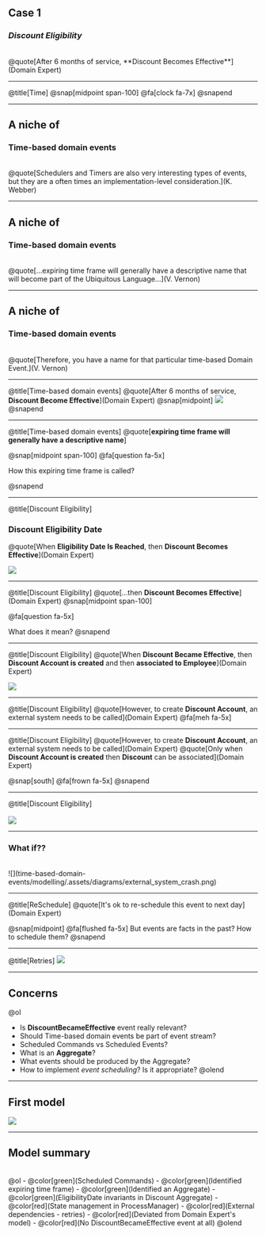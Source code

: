 ## Case 1
### _Discount Eligibility_
<br/>
@quote[After 6 months of service, **Discount Becomes Effective**](Domain Expert)

---
@title[Time]
@snap[midpoint span-100]
@fa[clock fa-7x]
@snapend

---
## A niche of 
### Time-based domain events
<br/>
@quote[Schedulers and Timers are also very interesting types of events, but they are a often times an implementation-level consideration.](K. Webber)

---
## A niche of 
### Time-based domain events
<br/>
@quote[...expiring time frame will generally have a descriptive name that will become part of the Ubiquitous Language...](V. Vernon)

---
## A niche of 
### Time-based domain events
<br/>
@quote[Therefore, you have a name for that particular time-based Domain Event.](V. Vernon)
  

---
@title[Time-based domain events]
@quote[After 6 months of service, **Discount Become Effective**](Domain Expert)
@snap[midpoint]
![](time-based-domain-events/modelling/.assets/diagrams/discount_became_effective.png)
@snapend

---
@title[Time-based domain events]
@quote[**expiring time frame will generally have a descriptive name**] 

@snap[midpoint span-100]
@fa[question fa-5x]

How this expiring time frame is called?

@snapend

---
@title[Discount Eligibility]
### Discount Eligibility Date
@quote[When **Eligibility Date Is Reached**, then **Discount Becomes Effective**](Domain Expert)

![](time-based-domain-events/modelling/.assets/diagrams/discount_eligibility_date.png)

---
@title[Discount Eligibility]
@quote[...then **Discount Becomes Effective**](Domain Expert)
@snap[midpoint span-100]

@fa[question fa-5x]

What does it mean?
@snapend

---
@title[Discount Eligibility]
@quote[When **Discount Became Effective**, then **Discount Account is created** and then **associated to Employee**](Domain Expert)


![](time-based-domain-events/modelling/.assets/diagrams/discount_account_association.png)

---
@title[Discount Eligibility]
@quote[However, to create **Discount Account**, an external system needs to be called](Domain Expert)
@fa[meh fa-5x]

---
@title[Discount Eligibility]
@quote[However, to create **Discount Account**, an external system needs to be called](Domain Expert)
@quote[Only when **Discount Account is created** then **Discount** can be associated](Domain Expert)

@snap[south]
@fa[frown fa-5x]
@snapend

---
@title[Discount Eligibility]
<br/>
<br/>
![](time-based-domain-events/modelling/.assets/diagrams/external_system.png)


---
### What if??
<br/>
![](time-based-domain-events/modelling/.assets/diagrams/external_system_crash.png)

---
@title[ReSchedule]
@quote[It's ok to re-schedule this event to next day](Domain Expert)

@snap[midpoint]
@fa[flushed fa-5x]
But events are facts in the past? How to schedule them? 
@snapend

---
@title[Retries]
![](time-based-domain-events/modelling/.assets/diagrams/external_system_retry.png)


---
## Concerns
@ol
- Is **DiscountBecameEffective** event really relevant?
- Should Time-based domain events be part of event stream?
- Scheduled Commands vs Scheduled Events?
- What is an **Aggregate**?
- What events should be produced by the Aggregate?
- How to implement _event scheduling_? Is it appropriate?
@olend

---
## First model
![](time-based-domain-events/modelling/.assets/diagrams/discount_eligibility_first_model.png)


---
## Model summary
<br/>
@ol
- @color[green](Scheduled Commands)
- @color[green](Identified expiring time frame)
- @color[green](Identified an Aggregate)
- @color[green](EligibilityDate invariants in Discount Aggregate)
- @color[red](State management in ProcessManager)
- @color[red](External dependencies - retries)
- @color[red](Deviated from Domain Expert's model)
- @color[red](No DiscountBecameEffective event at all)
@olend
